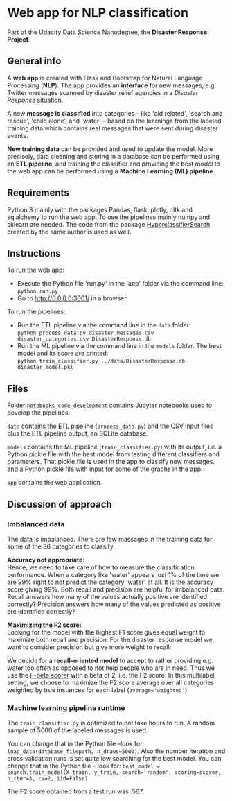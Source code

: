 # Web app for NLP classification
Part of the Udacity Data Science Nanodegree, the __Disaster Response Project__.

## General info
A __web app__ is created with Flask and Bootstrap for Natural Language Processing (__NLP__). The app provides an __interface__ for new messages, e.g. Twitter messages scanned by disaster relief agencies in a _Disaster Response_ situation.

A new __message is classified__ into categories – like 'aid related', 'search and rescue', 'child alone', and 'water' – based on the learnings from the labeled training data which contains real messages that were sent during disaster events.

__New training data__ can be provided and used to update the model. More precisely, data cleaning and storing in a database can be performed using an __ETL pipeline__, and training the classifier and providing the best model to the web app can be performed using a __Machine Learning (ML) pipeline__.

## Requirements
Python 3 mainly with the packages Pandas, flask, plotly, nltk and sqlalchemy to run the web app. To use the pipelines mainly numpy and sklearn
are needed. The code from the package [HyperclassifierSearch](https://github.com/dabln/HyperclassifierSearch) created by the same author is used as well.

## Instructions
To run the web app:
- Execute the Python file 'run.py' in the 'app' folder via the command line:
    `python run.py`
- Go to http://0.0.0.0:3001/ in a browser.

To run the pipelines:
- Run the ETL pipeline via the command line in the `data` folder:<br>
        `python process_data.py disaster_messages.csv disaster_categories.csv DisasterResponse.db`
- Run the ML pipeline via the command line in the `models` folder. The best model and its score are printed:<br>
        `python train_classifier.py ../data/DisasterResponse.db disaster_model.pkl`

## Files
Folder `notebooks_code_development` contains Jupyter notebooks used to develop the pipelines.

`data` contains the ETL pipeline (`process_data.py`) and the CSV input files plus the ETL pipeline output, an SQLite database.

`models` contains the ML pipeline (`train_classifier.py`) with its output, i.e. a Python pickle file with the best model from testing different classifiers and parameters. That pickle file is used in the app to classify new messages. and a Python pickle file with input for some of the graphs in the app.

`app` contains the web application.

## Discussion of approach
### Imbalanced data
The data is imbalanced. There are few massages in the training data for some of the 36 categories to classify.

__Accuracy not appropriate:__<br>
Hence, we need to take care of how to measure the classification performance. When a category like 'water' appears just 1% of the time we are 99% right to not predict the category 'water' at all. It is the accuracy score giving 99%. Both recall and precision are helpful for imbalanced data. Recall answers how many of the values actually positive are identified correctly? Precision answers how many of the values predicted as positive are identified correctly?

__Maximizing the F2 score:__<br>
Looking for the model with the highest F1 score gives equal weight to maximize both recall and precision. For the disaster response model we want to consider precision but give more weight to recall:

We decide for a __recall-oriented model__ to accept to rather providing e.g. water too often as opposed to not help people who are in need. Thus we use the [F-beta scorer](https://scikit-learn.org/stable/modules/generated/sklearn.metrics.fbeta_score.html) with a beta of 2, i.e. the F2 score. In this multilabel setting, we choose to maximize the F2 score average over all categories weighted by true instances for each label (`average='weighted'`).

### Machine learning pipeline runtime
The `train_classifier.py` is optimized to not take hours to run. A random sample of 5000 of the labeled messages is used.

You can change that in the Python file –look for `load_data(database_filepath, n_draws=5000)`. Also the number iteration and cross validation runs is set quite low searching for the best model. You can change that in the Python file – look for: ```best_model = search.train_model(X_train, y_train, search='random',
                scoring=scorer, n_iter=3, cv=2, iid=False)```

The F2 score obtained from a test run was .567.
